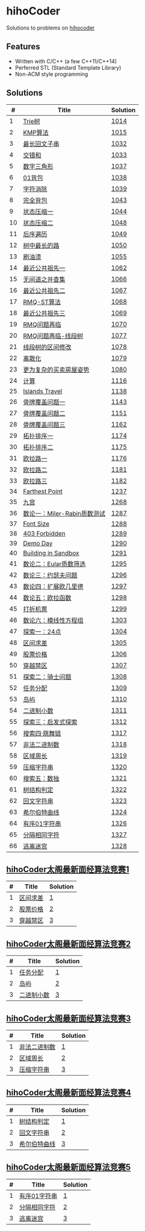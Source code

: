 # hihoCoder

Solutions to problems on [hihocoder](http://hihocoder.com/hiho)

## Features
* Written with C/C++ (a few C++11/C++14)
* Perferred STL (Standard Template Library)
* Non-ACM style programming

## Solutions
| # | Title | Solution |
|---|-------|----------|
|1|[Trie树](http://hihocoder.com/problemset/problem/1014)|[1014](solutions/1014)| 
|2|[KMP算法](http://hihocoder.com/problemset/problem/1015)|[1015](solutions/1015)| 
|3|[最长回文子串](http://hihocoder.com/problemset/problem/1032)|[1032](solutions/1032)| 
|4|[交错和](http://hihocoder.com/problemset/problem/1033)|[1033](solutions/1033)| 
|5|[数字三角形](http://hihocoder.com/problemset/problem/1037)|[1037](solutions/1037)| 
|6|[01背包](http://hihocoder.com/problemset/problem/1038)|[1038](solutions/1038)| 
|7|[字符消除](http://hihocoder.com/problemset/problem/1039)|[1039](solutions/1039)| 
|8|[完全背包](http://hihocoder.com/problemset/problem/1043)|[1043](solutions/1043)| 
|9|[状态压缩一](http://hihocoder.com/problemset/problem/1044)|[1044](solutions/1044)| 
|10|[状态压缩二](http://hihocoder.com/problemset/problem/1048)|[1048](solutions/1048)| 
|11|[后序遍历](http://hihocoder.com/problemset/problem/1049)|[1049](solutions/1049)| 
|12|[树中最长的路](http://hihocoder.com/problemset/problem/1050)|[1050](solutions/1050)| 
|13|[刷油漆](http://hihocoder.com/problemset/problem/1055)|[1055](solutions/1055)| 
|14|[最近公共祖先一](http://hihocoder.com/problemset/problem/1062)|[1062](solutions/1062)| 
|15|[无间道之并查集](http://hihocoder.com/problemset/problem/1066)|[1066](solutions/1066)| 
|16|[最近公共祖先二](http://hihocoder.com/problemset/problem/1067)|[1067](solutions/1067)| 
|17|[RMQ-ST算法](http://hihocoder.com/problemset/problem/1068)|[1068](solutions/1068)| 
|18|[最近公共祖先三](http://hihocoder.com/problemset/problem/1069)|[1069](solutions/1069)| 
|19|[RMQ问题再临](http://hihocoder.com/problemset/problem/1070)|[1070](solutions/1070)| 
|20|[RMQ问题再临-线段树](http://hihocoder.com/problemset/problem/1077)|[1077](solutions/1077)| 
|21|[线段树的区间修改](http://hihocoder.com/problemset/problem/1078)|[1078](solutions/1078)| 
|22|[离散化](http://hihocoder.com/problemset/problem/1079)|[1079](solutions/1079)| 
|23|[更为复杂的买卖房屋姿势](http://hihocoder.com/problemset/problem/1080)|[1080](solutions/1080)| 
|24|[计算](http://hihocoder.com/problemset/problem/1116)|[1116](solutions/1116)| 
|25|[Islands Travel](http://hihocoder.com/problemset/problem/1138)|[1138](solutions/1138)| 
|26|[骨牌覆盖问题一](http://hihocoder.com/problemset/problem/1143)|[1143](solutions/1143)| 
|27|[骨牌覆盖问题二](http://hihocoder.com/problemset/problem/1151)|[1151](solutions/1151)| 
|28|[骨牌覆盖问题三](http://hihocoder.com/problemset/problem/1162)|[1162](solutions/1162)| 
|29|[拓扑排序一](http://hihocoder.com/problemset/problem/1174)|[1174](solutions/1174)| 
|30|[拓扑排序二](http://hihocoder.com/problemset/problem/1175)|[1175](solutions/1175)| 
|31|[欧拉路一](http://hihocoder.com/problemset/problem/1176)|[1176](solutions/1176)| 
|32|[欧拉路二](http://hihocoder.com/problemset/problem/1181)|[1181](solutions/1181)| 
|33|[欧拉路三](http://hihocoder.com/problemset/problem/1182)|[1182](solutions/1182)| 
|34|[Farthest Point](http://hihocoder.com/problemset/problem/1237)|[1237](solutions/1237)| 
|35|[九宫](http://hihocoder.com/problemset/problem/1268)|[1268](solutions/1268)| 
|36|[数论一：Miler-Rabin质数测试](http://hihocoder.com/problemset/problem/1287)|[1287](solutions/1287)| 
|37|[Font Size](http://hihocoder.com/problemset/problem/1288) |[1288](solutions/1288)| 
|38|[403 Forbidden](http://hihocoder.com/problemset/problem/1289) |[1289](solutions/1289)| 
|39|[Demo Day](http://hihocoder.com/problemset/problem/1290) |[1290](solutions/1290)| 
|40|[Building in Sandbox](http://hihocoder.com/problemset/problem/1291) |[1291](solutions/1291)| 
|41|[数论二：Eular质数筛选](http://hihocoder.com/problemset/problem/1295) |[1295](solutions/1295)| 
|42|[数论三：约瑟夫问题](http://hihocoder.com/problemset/problem/1296) |[1296](solutions/1296)| 
|43|[数论四：扩展欧几里德](http://hihocoder.com/problemset/problem/1297) |[1297](solutions/1297)| 
|44|[数论五：欧拉函数](http://hihocoder.com/problemset/problem/1298) |[1298](solutions/1298)| 
|45|[打折机票](http://hihocoder.com/problemset/problem/1299) |[1299](solutions/1299)| 
|46|[数论六：模线性方程组](http://hihocoder.com/problemset/problem/1303) |[1303](solutions/1303)| 
|47|[探索一：24点](http://hihocoder.com/problemset/problem/1304) |[1304](solutions/1304)| 
|48|[区间求差](http://hihocoder.com/problemset/problem/1305) |[1305](solutions/1305)| 
|49|[股票价格](http://hihocoder.com/problemset/problem/1306) |[1306](solutions/1306)| 
|50|[穿越禁区](http://hihocoder.com/problemset/problem/1307) |[1307](solutions/1307)| 
|51|[探索二：骑士问题](http://hihocoder.com/problemset/problem/1308) |[1308](solutions/1308)| 
|52|[任务分配](http://hihocoder.com/problemset/problem/1309) |[1309](solutions/1309)| 
|53|[岛屿](http://hihocoder.com/problemset/problem/1310) |[1310](solutions/1310)| 
|54|[二进制小数](http://hihocoder.com/problemset/problem/1311) |[1311](solutions/1311)| 
|55|[探索三：启发式探索](http://hihocoder.com/problemset/problem/1312) |[1312](solutions/1312)| 
|56|[搜索四·跳舞链](http://hihocoder.com/problemset/problem/1317) |[1317](solutions/1317)| 
|57|[非法二进制数](http://hihocoder.com/problemset/problem/1318) |[1318](solutions/1318)| 
|58|[区域周长](http://hihocoder.com/problemset/problem/1319) |[1319](solutions/1319)| 
|59|[压缩字符串](http://hihocoder.com/problemset/problem/1320) |[1320](solutions/1320)| 
|60|[搜索五：数独](http://hihocoder.com/problemset/problem/1321) |[1321](solutions/1321)| 
|61|[树结构判定](http://hihocoder.com/problemset/problem/1322) |[1322](solutions/1322)| 
|62|[回文字符串](http://hihocoder.com/problemset/problem/1323) |[1323](solutions/1323)| 
|63|[希尔伯特曲线](http://hihocoder.com/problemset/problem/1324) |[1324](solutions/1324)| 
|64|[有序01字符串](http://hihocoder.com/problemset/problem/1326) |[1326](solutions/1326)| 
|65|[分隔相同字符](http://hihocoder.com/problemset/problem/1327) |[1327](solutions/1327)| 
|66|[逃离迷宫](http://hihocoder.com/problemset/problem/1328) |[1328](solutions/1328)| 

## [hihoCoder太阁最新面经算法竞赛1](http://hihocoder.com/contest/hihointerview6)
| # | Title | Solution |
|---|-------|----------|
|1|[区间求差](http://hihocoder.com/problemset/problem/1305) |[1](solutions/1305)| 
|2|[股票价格](http://hihocoder.com/problemset/problem/1306) |[2](solutions/1306)| 
|3|[穿越禁区](http://hihocoder.com/problemset/problem/1307) |[3](solutions/1307)| 

## [hihoCoder太阁最新面经算法竞赛2](http://hihocoder.com/contest/hihointerview7)

| # | Title | Solution |
|---|-------|----------|
|1|[任务分配](http://hihocoder.com/problemset/problem/1309) |[1](solutions/1309)| 
|2|[岛屿](http://hihocoder.com/problemset/problem/1310) |[2](solutions/1310)| 
|3|[二进制小数](http://hihocoder.com/problemset/problem/1311) |[3](solutions/1311)| 

## [hihoCoder太阁最新面经算法竞赛3](http://hihocoder.com/contest/hihointerview8)
| # | Title | Solution |
|---|-------|----------|
|1|[非法二进制数](http://hihocoder.com/problemset/problem/1318) |[1](solutions/1318)| 
|2|[区域周长](http://hihocoder.com/problemset/problem/1319) |[2](solutions/1319)| 
|3|[压缩字符串](http://hihocoder.com/problemset/problem/1320) |[3](solutions/1320)| 

## [hihoCoder太阁最新面经算法竞赛4](http://hihocoder.com/contest/hihointerview9)
| # | Title | Solution |
|---|-------|----------|
|1|[树结构判定](http://hihocoder.com/problemset/problem/1322) |[1](solutions/1322)| 
|2|[回文字符串](http://hihocoder.com/problemset/problem/1323) |[2](solutions/1323)| 
|3|[希尔伯特曲线](http://hihocoder.com/problemset/problem/1324) |[3](solutions/1324)| 

## [hihoCoder太阁最新面经算法竞赛5](http://hihocoder.com/contest/hihointerview10)
| # | Title | Solution |
|---|-------|----------|
|1|[有序01字符串](http://hihocoder.com/problemset/problem/1326) |[1](solutions/1326)| 
|2|[分隔相同字符](http://hihocoder.com/problemset/problem/1327) |[2](solutions/1327)| 
|3|[逃离迷宫](http://hihocoder.com/problemset/problem/1328) |[3](solutions/1328)| 
